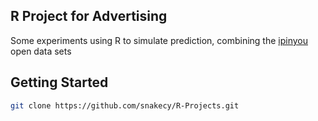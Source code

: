 
## R Project for Advertising

Some experiments using R to simulate prediction, combining the [ipinyou](http://data.computational-advertising.org/) open data sets

## Getting Started

```sh
git clone https://github.com/snakecy/R-Projects.git
```
